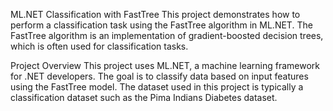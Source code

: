 ML.NET Classification with FastTree
This project demonstrates how to perform a classification task using the FastTree algorithm in ML.NET. The FastTree algorithm is an implementation of gradient-boosted decision trees, which is often used for classification tasks.

Project Overview
This project uses ML.NET, a machine learning framework for .NET developers. The goal is to classify data based on input features using the FastTree model. The dataset used in this project is typically a classification dataset such as the Pima Indians Diabetes dataset.
